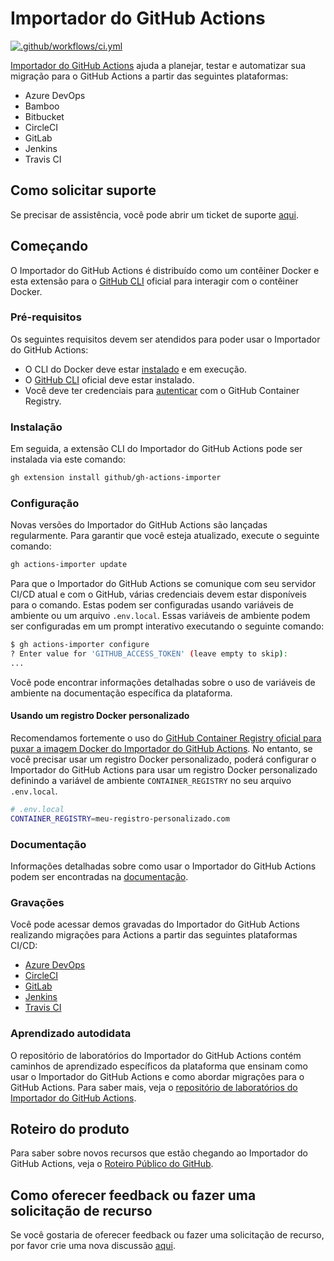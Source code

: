 # Importador do GitHub Actions

[![.github/workflows/ci.yml](https://github.com/github/gh-actions-importer/actions/workflows/ci.yml/badge.svg)](https://github.com/github/gh-actions-importer/actions/workflows/ci.yml)

[Importador do GitHub Actions](https://docs.github.com/en/actions/migrating-to-github-actions/automating-migration-with-github-actions-importer) ajuda a planejar, testar e automatizar sua migração para o GitHub Actions a partir das seguintes plataformas:

- Azure DevOps
- Bamboo
- Bitbucket
- CircleCI
- GitLab
- Jenkins
- Travis CI

## Como solicitar suporte

Se precisar de assistência, você pode abrir um ticket de suporte [aqui](https://support.github.com).

## Começando

O Importador do GitHub Actions é distribuído como um contêiner Docker e esta extensão para o [GitHub CLI](https://cli.github.com) oficial para interagir com o contêiner Docker.

### Pré-requisitos

Os seguintes requisitos devem ser atendidos para poder usar o Importador do GitHub Actions:

- O CLI do Docker deve estar [instalado](https://docs.docker.com/get-docker/) e em execução.
- O [GitHub CLI](https://cli.github.com) oficial deve estar instalado.
- Você deve ter credenciais para [autenticar](https://docs.github.com/en/packages/working-with-a-github-packages-registry/working-with-the-container-registry#authenticating-to-the-container-registry) com o GitHub Container Registry.

### Instalação

Em seguida, a extensão CLI do Importador do GitHub Actions pode ser instalada via este comando:

```bash
gh extension install github/gh-actions-importer
```

### Configuração

Novas versões do Importador do GitHub Actions são lançadas regularmente. Para garantir que você esteja atualizado, execute o seguinte comando:

```bash
gh actions-importer update
```

Para que o Importador do GitHub Actions se comunique com seu servidor CI/CD atual e com o GitHub, várias credenciais devem estar disponíveis para o comando. Estas podem ser configuradas usando variáveis de ambiente ou um arquivo `.env.local`. Essas variáveis de ambiente podem ser configuradas em um prompt interativo executando o seguinte comando:

```bash
$ gh actions-importer configure
? Enter value for 'GITHUB_ACCESS_TOKEN' (leave empty to skip):
...
```

Você pode encontrar informações detalhadas sobre o uso de variáveis de ambiente na documentação específica da plataforma.

#### Usando um registro Docker personalizado

Recomendamos fortemente o uso do [GitHub Container Registry oficial para puxar a imagem Docker do Importador do GitHub Actions](https://github.com/actions-importer/preview/pkgs/container/cli/). No entanto, se você precisar usar um registro Docker personalizado, poderá configurar o Importador do GitHub Actions para usar um registro Docker personalizado definindo a variável de ambiente `CONTAINER_REGISTRY` no seu arquivo `.env.local`.

```bash
# .env.local
CONTAINER_REGISTRY=meu-registro-personalizado.com
```

### Documentação

Informações detalhadas sobre como usar o Importador do GitHub Actions podem ser encontradas na [documentação](https://docs.github.com/en/actions/migrating-to-github-actions/automating-migration-with-github-actions-importer).

### Gravações

Você pode acessar demos gravadas do Importador do GitHub Actions realizando migrações para Actions a partir das seguintes plataformas CI/CD:

- [Azure DevOps](https://youtu.be/gG-2bkmBRlI)
- [CircleCI](https://youtu.be/YkFnNEyM9Hg)
- [GitLab](https://youtu.be/3t5ywu0_qk4)
- [Jenkins](https://youtu.be/WqiGP6h4fa0)
- [Travis CI](https://youtu.be/ndc-FNa_X3c)

### Aprendizado autodidata

O repositório de laboratórios do Importador do GitHub Actions contém caminhos de aprendizado específicos da plataforma que ensinam como usar o Importador do GitHub Actions e como abordar migrações para o GitHub Actions. Para saber mais, veja o [repositório de laboratórios do Importador do GitHub Actions](https://github.com/actions/importer-labs/tree/main#readme).

## Roteiro do produto

Para saber sobre novos recursos que estão chegando ao Importador do GitHub Actions, veja o [Roteiro Público do GitHub](https://github.com/orgs/github/projects/4247).

## Como oferecer feedback ou fazer uma solicitação de recurso

Se você gostaria de oferecer feedback ou fazer uma solicitação de recurso, por favor crie uma nova discussão [aqui](https://github.com/github/gh-actions-importer/discussions/new/choose).
